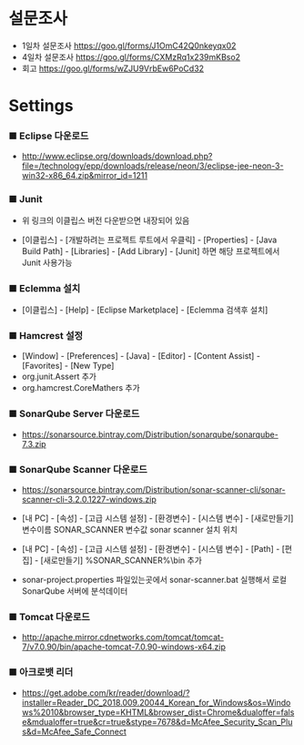 # 설문조사
* 1일차 설문조사 https://goo.gl/forms/J1OmC42Q0nkeyqx02 
* 4일차 설문조사 https://goo.gl/forms/CXMzRq1x239mKBso2
* 회고 https://goo.gl/forms/wZJU9VrbEw6PoCd32
# Settings

### ■ Eclipse 다운로드
* http://www.eclipse.org/downloads/download.php?file=/technology/epp/downloads/release/neon/3/eclipse-jee-neon-3-win32-x86_64.zip&mirror_id=1211

### ■ Junit
* 위 링크의 이클립스 버전 다운받으면 내장되어 있음

* [이클립스] - [개발하려는 프로젝트 루트에서 우클릭] - [Properties] - [Java Build Path] - [Libraries] - [Add Library] - [Junit] 하면 해당 프로젝트에서 Junit 사용가능

### ■ Eclemma 설치
* [이클립스] - [Help] - [Eclipse Marketplace] - [Eclemma 검색후 설치]

### ■ Hamcrest 설정
* [Window] - [Preferences] - [Java] - [Editor] - [Content Assist] - [Favorites] - [New Type]
* org.junit.Assert 추가
* org.hamcrest.CoreMathers 추가

### ■ SonarQube Server 다운로드
* https://sonarsource.bintray.com/Distribution/sonarqube/sonarqube-7.3.zip

### ■ SonarQube Scanner 다운로드
* https://sonarsource.bintray.com/Distribution/sonar-scanner-cli/sonar-scanner-cli-3.2.0.1227-windows.zip

* [내 PC] - [속성] - [고급 시스템 설정] - [환경변수] - [시스템 변수] - [새로만들기]
  변수이름 SONAR_SCANNER
  변수값 sonar scanner 설치 위치

* [내 PC] - [속성] - [고급 시스템 설정] - [환경변수] - [시스템 변수] - [Path] - [편집] - [새로만들기]
  %SONAR_SCANNER%\bin
  추가

* sonar-project.properties 파일있는곳에서 sonar-scanner.bat 실행해서 로컬 SonarQube 서버에 분석데이터  

### ■ Tomcat 다운로드
* http://apache.mirror.cdnetworks.com/tomcat/tomcat-7/v7.0.90/bin/apache-tomcat-7.0.90-windows-x64.zip

### ■ 아크로뱃 리더
* https://get.adobe.com/kr/reader/download/?installer=Reader_DC_2018.009.20044_Korean_for_Windows&os=Windows%2010&browser_type=KHTML&browser_dist=Chrome&dualoffer=false&mdualoffer=true&cr=true&stype=7678&d=McAfee_Security_Scan_Plus&d=McAfee_Safe_Connect
